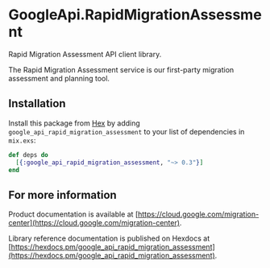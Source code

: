 # GoogleApi.RapidMigrationAssessment

Rapid Migration Assessment API client library.

The Rapid Migration Assessment service is our first-party migration assessment and planning tool.

## Installation

Install this package from [Hex](https://hex.pm) by adding
`google_api_rapid_migration_assessment` to your list of dependencies in `mix.exs`:

```elixir
def deps do
  [{:google_api_rapid_migration_assessment, "~> 0.3"}]
end
```

## For more information

Product documentation is available at [https://cloud.google.com/migration-center](https://cloud.google.com/migration-center).

Library reference documentation is published on Hexdocs at
[https://hexdocs.pm/google_api_rapid_migration_assessment](https://hexdocs.pm/google_api_rapid_migration_assessment).
